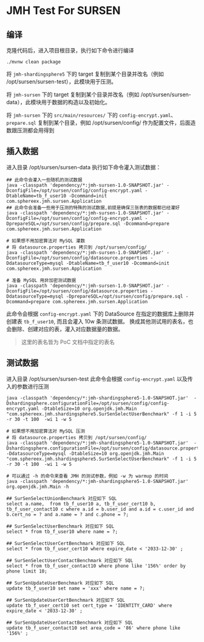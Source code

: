 # JMH Test For SURSEN

## 编译
克隆代码后，进入项目根目录，执行如下命令进行编译
```shell
./mvnw clean package
```
将 `jmh-shardingsphere5` 下的 target 复制到某个目录并改名（例如 /opt/sursen/sursen-test），此模块用于压测。

将 `jmh-sursen` 下的 target 复制到某个目录并改名（例如 /opt/sursen/sursen-data），此模块用于数据的构造以及初始化。

将 `jmh-sursen` 下的 `src/main/resources/` 下的 `config-encrypt.yaml`、`prepare.sql` 复制到某个目录，例如 /opt/sursen/config/ 作为配置文件，后面造数跟压测都会用得到

## 插入数据
进入目录 /opt/sursen/sursen-data
执行如下命令灌入测试数据：
```shell
## 此命令会灌入一些随机的测试数据
java -classpath 'dependency/*:jmh-sursen-1.0-SNAPSHOT.jar' -DconfigFile=/opt/sursen/config/config-encrypt.yaml -DtableName=tb_f_user10 -Dcommand=init com.sphereex.jmh.sursen.Application
## 此命令会准备一些用于压测的特殊的测试数据,前提是确保三张表的数据都已经灌好
java -classpath 'dependency/*:jmh-sursen-1.0-SNAPSHOT.jar' -DconfigFile=/opt/sursen/config/config-encrypt.yaml -DprepareSQL=/opt/sursen/config/prepare.sql -Dcommand=prepare com.sphereex.jmh.sursen.Application

# 如果想不用加密算法对 MySQL 灌数
# 将 datasource.properties 拷贝到 /opt/sursen/config/
java -classpath 'dependency/*:jmh-sursen-1.0-SNAPSHOT.jar' -DconfigFile=/opt/sursen/config/datasource.properties -DdatasourceType=mysql -DtableName=tb_f_user10 -Dcommand=init com.sphereex.jmh.sursen.Application

# 准备 MySQL 用非加密测试数据
java -classpath 'dependency/*:jmh-sursen-1.0-SNAPSHOT.jar' -DconfigFile=/opt/sursen/config/datasource.properties -DdatasourceType=mysql -DprepareSQL=/opt/sursen/config/prepare.sql -Dcommand=prepare com.sphereex.jmh.sursen.Application
```
此命令会根据 `config-encrypt.yaml` 下的 DataSource 在指定的数据库上删除并创建表 `tb_f_user10`, 而且会灌入 10w 条测试数据。
换成其他测试用的表名，也会删除、创建对应的表，灌入对应数据量的数据。
> 这里的表名皆为 PoC 文档中指定的表名

## 测试数据
进入目录 /opt/sursen/sursen-test
此命令会根据 `config-encrypt.yaml` 以及传入的参数进行压测
```shell
java -classpath 'dependency/*:jmh-shardingsphere5-1.0-SNAPSHOT.jar'  -Dshardingsphere.configurationFile=/opt/sursen/config/config-encrypt.yaml -DtableSize=10 org.openjdk.jmh.Main "com.sphereex.jmh.shardingsphere5.SurSenSelectUserBenchmark" -f 1 -i 5 -r 30 -t 100  -wi 1 -w 5

# 如果想不用加密算法对 MySQL 压测
# 将 datasource.properties 拷贝到 /opt/sursen/config/
java -classpath 'dependency/*:jmh-shardingsphere5-1.0-SNAPSHOT.jar'  -Dshardingsphere.configurationFile=/opt/sursen/config/datasource.properties -DdatasourceType=mysql -DtableSize=10 org.openjdk.jmh.Main "com.sphereex.jmh.shardingsphere5.SurSenSelectUserBenchmark" -f 1 -i 5 -r 30 -t 100  -wi 1 -w 5
```
```shell
# 可以通过 -h 的命令来查看 JMH 的测试参数，例如 -w 为 warmup 的时间
java -classpath 'dependency/*:jmh-shardingsphere5-1.0-SNAPSHOT.jar'  org.openjdk.jmh.Main -h

## SurSenSelectUnionBenchmark 对应如下 SQL
select a.name,  from tb_f_user10 a, tb_f_user_cert10 b, tb_f_user_contact10 c where a.id = b.user_id and a.id = c.user_id and b.cert_no = ? and a.name = ? and c.phone = ?;

## SurSenSelectUserBenchmark 对应如下 SQL
select * from tb_f_user10 where name = ?;

## SurSenSelectUserCertBenchmark 对应如下 SQL
select * from tb_f_user_cert10 where expire_date < '2033-12-30' ;

## SurSenSelectUserContactBenchmark 对应如下 SQL
select * from tb_f_user_contact10 where phone like '156%' order by phone limit 10;

## SurSenUpdateUserBenchmark 对应如下 SQL
update tb_f_user10 set name = 'xxx' where name = ?;

## SurSenUpdateUserCertBenchmark 对应如下 SQL
update tb_f_user_cert10 set cert_type = 'IDENTITY_CARD' where expire_date < '2033-12-30' ;

## SurSenUpdateUserContactBenchmark 对应如下 SQL
update tb_f_user_contact10 set area_code = '86' where phone like '156%' ;
```
